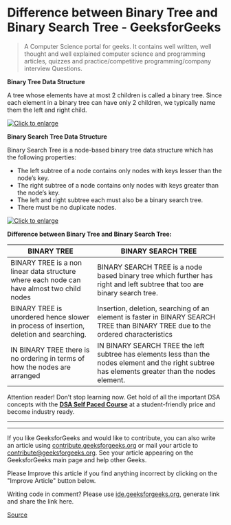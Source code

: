 # Difference between Binary Tree and Binary Search Tree - GeeksforGeeks

> A Computer Science portal for geeks. It contains well written, well thought and well explained computer science and programming articles, quizzes and practice/competitive programming/company interview Questions.

**Binary Tree Data Structure**

A tree whose elements have at most 2 children is called a binary tree. Since each element in a binary tree can have only 2 children, we typically name them the left and right child.

[![](https://www.geeksforgeeks.org/wp-content/uploads/binary-tree-to-DLL.png "Click to enlarge")](https://www.geeksforgeeks.org/wp-content/uploads/binary-tree-to-DLL.png)

**Binary Search Tree Data Structure**

Binary Search Tree is a node-based binary tree data structure which has the following properties:

  
  

*   The left subtree of a node contains only nodes with keys lesser than the node’s key.
*   The right subtree of a node contains only nodes with keys greater than the node’s key.
*   The left and right subtree each must also be a binary search tree.
*   There must be no duplicate nodes.

[![](https://media.geeksforgeeks.org/wp-content/uploads/BSTSearch.png "Click to enlarge")](https://media.geeksforgeeks.org/wp-content/uploads/BSTSearch.png)

**Difference between Binary Tree and Binary Search Tree:**

| BINARY TREE | BINARY SEARCH TREE |
| --- | --- |
| BINARY TREE is a non linear data structure where each node can have almost two child nodes | BINARY SEARCH TREE is a node based binary tree which further has right and left subtree that too are binary search tree. |
| BINARY TREE is unordered hence slower in process of insertion, deletion and searching. | Insertion, deletion, searching of an element is faster in BINARY SEARCH TREE than BINARY TREE due to the ordered characteristics |
| IN BINARY TREE there is no ordering in terms of how the nodes are arranged | IN BINARY SEARCH TREE the left subtree has elements less than the nodes element and the right subtree has elements greater than the nodes element. |

Attention reader! Don’t stop learning now. Get hold of all the important DSA concepts with the [**DSA Self Paced Course**](https://practice.geeksforgeeks.org/courses/dsa-self-paced?utm_source=geeksforgeeks&utm_medium=article&utm_campaign=gfg_article_dsa_content_bottom) at a student-friendly price and become industry ready.

* * *

* * *

If you like GeeksforGeeks and would like to contribute, you can also write an article using [contribute.geeksforgeeks.org](https://contribute.geeksforgeeks.org/) or mail your article to contribute@geeksforgeeks.org. See your article appearing on the GeeksforGeeks main page and help other Geeks.

Please Improve this article if you find anything incorrect by clicking on the "Improve Article" button below.

  

Writing code in comment? Please use [ide.geeksforgeeks.org](https://ide.geeksforgeeks.org/), generate link and share the link here.


[Source](https://www.geeksforgeeks.org/difference-between-binary-tree-and-binary-search-tree/)